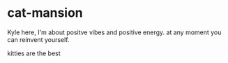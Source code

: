 # cat-mansion

Kyle here, I'm about positve vibes and positive energy.
at any moment you can reinvent yourself.

kitties are the best
